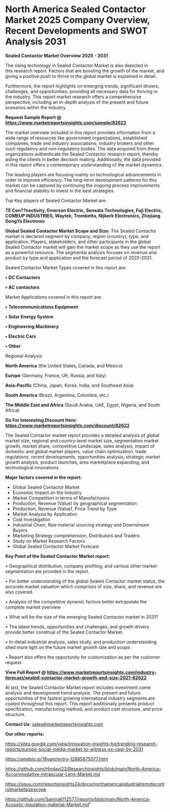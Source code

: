 # North America Sealed Contactor Market 2025 Company Overview, Recent Developments and SWOT Analysis 2031

<Strong> Sealed Contactor Market Overview 2025 - 2031</strong>

The rising technology in Sealed Contactor Market is also depicted in this research report. Factors that are boosting the growth of the market, and giving a positive push to thrive in the global market is explained in detail.

Furthermore, the report highlights on emerging trends, significant drivers, challenges, and opportunities, providing all necessary data for thriving in the industry. This report market research offers a comprehensive perspective, including an in-depth analysis of the present and future scenarios within the industry.

<strong>Request Sample Report @ <a href=https://www.marketreportsinsights.com/sample/82622>https://www.marketreportsinsights.com/sample/82622</a></strong>

The market overview included in this report provides information from a wide range of resources like government organizations, established companies, trade and industry associations, industry brokers and other such regulatory and non-regulatory bodies. The data acquired from these organizations authenticate the Sealed Contactor research report, thereby aiding the clients in better decision making. Additionally, the data provided in this report offers a contemporary understanding of the market dynamics.

The leading players are focusing mainly on technological advancements in order to improve efficiency. The long-term development patterns for this market can be captured by continuing the ongoing process improvements and financial stability to invest in the best strategies.

Top Key players of Sealed Contactor Market are:

<strong>TE Con??nectivity, Emerson Electric, Sensata Technologies, Fuji Electric, COMEUP INDUSTRIES, Waytek, Trombetta, Nijkerk Electronics, Zhejiang DongYa Electronic</strong>

<strong><b>Global Sealed Contactor Market Scope and Size:</b></strong>
The Sealed Contactor market is declared segment by company, region (country), type, and application. Players, stakeholders, and other participants in the global Sealed Contactor market will gain the market scope as they use the report as a powerful resource. The segmental analysis focuses on revenue and product by type and application and the forecast period of 2025-2031.

Sealed Contactor Market Types covered in this report are:

<strong>• DC Contactors

• AC contactors</strong>

Market Applications covered in this report are:

<strong>• Telecommunications Equipment

• Solar Energy System

• Engineering Machinery

• Electric Cars

• Other</strong> 

Regional Analysis

<strong>North America</strong> (the United States, Canada, and Mexico)

<strong>Europe</strong> (Germany, France, UK, Russia, and Italy)

<strong>Asia-Pacific</strong> (China, Japan, Korea, India, and Southeast Asia)

<strong>South America</strong> (Brazil, Argentina, Colombia, etc.)

<strong>The Middle East and Africa</strong> (Saudi Arabia, UAE, Egypt, Nigeria, and South Africa)

<strong>Go For Interesting Discount Here: <a href=https://www.marketreportsinsights.com/discount/82622>https://www.marketreportsinsights.com/discount/82622</a></strong>

The Sealed Contactor market report provides a detailed analysis of global market size, regional and country-level market size, segmentation market growth, market share, competitive Landscape, sales analysis, impact of domestic and global market players, value chain optimization, trade regulations, recent developments, opportunities analysis, strategic market growth analysis, product launches, area marketplace expanding, and technological innovations.

<strong><b>Major factors covered in the report:</b></strong>
<ul>
  <li>Global Sealed Contactor Market </li>
  <li>Economic Impact on the Industry</li>
  <li>Market Competition in terms of Manufacturers</li>
  <li>Production, Revenue (Value) by geographical segmentation</li>
  <li>Production, Revenue (Value), Price Trend by Type</li>
  <li>Market Analysis by Application</li>
  <li>Cost Investigation</li>
  <li>Industrial Chain, Raw material sourcing strategy and Downstream Buyers</li>
  <li>Marketing Strategy comprehension, Distributors and Traders</li>
  <li>Study on Market Research Factors</li>
  <li>Global Sealed Contactor Market Forecast</li>
</ul>

<strong><b>Key Point of the Sealed Contactor Market report:</b></strong>

• Geographical distribution, company profiling, and various other market segmentation are provided in the report.

• For better understanding of the global Sealed Contactor market status, the accurate market valuation which comprises of size, share, and revenue are also covered.

• Analysis of the competitive dynamic factors better extrapolate the complete market overview

• What will be the size of the emerging Sealed Contactor market in 2031?

• The latest trends, opportunities and challenges, and growth drivers provide better construal of the Sealed Contactor Market.

• In-detail industrial analysis, sales study, and production understanding shed more light on the future market growth rate and scope.

• Report also offers the opportunity for customization as per the customer request.

<strong><b>View Full Report @ <a href=https://www.marketreportsinsights.com/industry-forecast/sealed-contactor-market-growth-and-size-2021-82622>https://www.marketreportsinsights.com/industry-forecast/sealed-contactor-market-growth-and-size-2021-82622</a></b></strong>


At last, the Sealed Contactor Market report includes investment come analysis and development trend analysis. The present and future opportunities of the fastest growing international industry segments are coated throughout this report. This report additionally presents product specification, manufacturing method, and product cost structure, and price structure.

<strong>Contact Us:</strong>
sales@marketreportsinsights.com

<strong>Our other reports:</strong>

<a href=https://sites.google.com/view/innovation-insights-hq/trending-research-reports/europe-social-media-market-to-witness-xx-cagr-by-2031>https://sites.google.com/view/innovation-insights-hq/trending-research-reports/europe-social-media-market-to-witness-xx-cagr-by-2031</a>

<a href=https://ameblo.jp/18yam/entry-12885875077.html>https://ameblo.jp/18yam/entry-12885875077.html</a>

<a href=https://github.com/Hindavi23/Researchinsights/blob/main/North-America-Accommodative-Intraocular-Lens-Market.md>https://github.com/Hindavi23/Researchinsights/blob/main/North-America-Accommodative-Intraocular-Lens-Market.md</a>

<a href=https://issuu.com/reportsinsights24/docs/northamericaindustrialremotecontrolmarketsizescope>https://issuu.com/reportsinsights24/docs/northamericaindustrialremotecontrolmarketsizescope</a>

<a href=https://github.com/Samira6112577/reports/blob/main/North-America-Acoustic-Insulation-material-Market.md>https://github.com/Samira6112577/reports/blob/main/North-America-Acoustic-Insulation-material-Market.md</a>"

